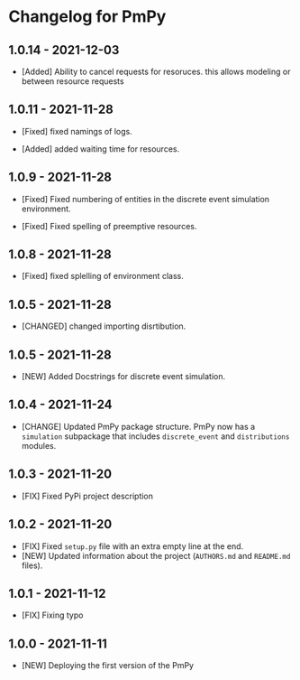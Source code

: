 Changelog for PmPy
===================
1.0.14 - 2021-12-03
-------------------

- [Added] Ability to cancel requests for resoruces. this allows modeling or between resource requests

1.0.11 - 2021-11-28
------------------

- [Fixed] fixed namings of logs.

- [Added] added waiting time for resources.


1.0.9 - 2021-11-28
------------------

- [Fixed] Fixed numbering of entities in the discrete event simulation  environment.

- [Fixed] Fixed spelling  of preemptive resources.

1.0.8 - 2021-11-28
------------------

- [Fixed] fixed splelling of environment class.


1.0.5 - 2021-11-28
------------------

- [CHANGED] changed importing disrtibution.

1.0.5 - 2021-11-28
------------------

- [NEW] Added Docstrings for discrete event simulation.


1.0.4 - 2021-11-24
------------------

- [CHANGE] Updated PmPy package structure. PmPy now has a `simulation` subpackage that includes `discrete_event` and `distributions` modules.

1.0.3 - 2021-11-20
------------------

- [FIX] Fixed PyPi project description

1.0.2 - 2021-11-20
------------------

- [FIX] Fixed `setup.py` file with an extra empty line at the end.
- [NEW] Updated information about the project (`AUTHORS.md` and `README.md` files).
  
1.0.1 - 2021-11-12
------------------

- [FIX] Fixing typo

1.0.0 - 2021-11-11
------------------

- [NEW] Deploying the first version of the PmPy
